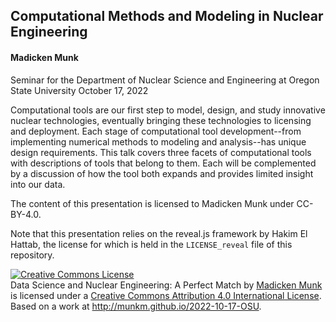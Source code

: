 ## Computational Methods and Modeling in Nuclear Engineering
#### Madicken Munk

Seminar for the Department of Nuclear Science and Engineering at Oregon State
University
October 17, 2022

Computational tools are our first step to model, design, and study innovative nuclear 
technologies, eventually bringing these technologies to licensing and deployment. 
Each stage of computational tool development--from implementing numerical methods 
to modeling and analysis--has unique design requirements. This talk covers three 
facets of computational tools with descriptions of tools that belong to them. 
Each will be complemented by a discussion of how the tool both expands and 
provides limited insight into our data. 

The content of this presentation is licensed to Madicken Munk under CC-BY-4.0.

Note that this presentation relies on the reveal.js framework by Hakim El
Hattab, the license for which is held in the `LICENSE_reveal` file of this
repository.

<a rel="license" href="http://creativecommons.org/licenses/by/4.0/"><img alt="Creative Commons License" style="border-width:0" src="https://i.creativecommons.org/l/by/4.0/88x31.png" /></a><br /><span xmlns:dct="http://purl.org/dc/terms/" property="dct:title">Data Science and Nuclear Engineering: A Perfect Match</span> by <a xmlns:cc="http://creativecommons.org/ns#" href="http://munkm.github.io" property="cc:attributionName" rel="cc:attributionURL">Madicken Munk</a> is licensed under a <a rel="license" href="http://creativecommons.org/licenses/by/4.0/">Creative Commons Attribution 4.0 International License</a>.<br />Based on a work at <a xmlns:dct="http://purl.org/dc/terms/" href="http://munkm.github.io/2022-10-17-OSU" rel="dct:source">http://munkm.github.io/2022-10-17-OSU</a>.
